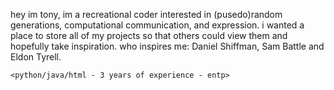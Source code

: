 hey im tony, im a recreational coder interested in (pusedo)random generations, computational communication, and expression.
i wanted a place to store all of my projects so that others could view them and hopefully take inspiration.
who inspires me: Daniel Shiffman, Sam Battle and Eldon Tyrell.

	<python/java/html - 3 years of experience - entp>
